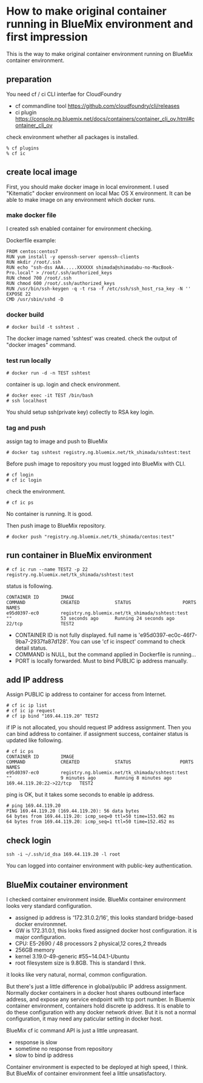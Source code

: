 # How to make original container running in BlueMix environment and first impression

This is the way to make original container environment running on BlueMix container environment.

## preparation

You need cf / ci CLI interfae for CloudFoundry

- cf commandline tool https://github.com/cloudfoundry/cli/releases
- ci plugin https://console.ng.bluemix.net/docs/containers/container_cli_ov.html#container_cli_ov

check environment whether all packages is installed.

    % cf plugins
    % cf ic

## create local image

First, you should make docker image in local environment.
I used "Kitematic" docker environment on local Mac OS X environment.
It can be able to make image on any environment which docker runs.

### make docker file

I created ssh enabled container for environment checking.

Dockerfile example:

    FROM centos:centos7
    RUN yum install -y openssh-server openssh-clients
    RUN mkdir /root/.ssh
    RUN echo "ssh-dss AAA.....XXXXXX shimada@shimadabu-no-MacBook-Pro.local" > /root/.ssh/authorized_keys
    RUN chmod 700 /root/.ssh
    RUN chmod 600 /root/.ssh/authorized_keys
    RUN /usr/bin/ssh-keygen -q -t rsa -f /etc/ssh/ssh_host_rsa_key -N ''
    EXPOSE 22
    CMD /usr/sbin/sshd -D

### docker build

    # docker build -t sshtest .

The docker image named 'sshtest' was created.
check the output of "docker images" command.

### test run locally

    # docker run -d -n TEST sshtest

container is up.
login and check environment.

    # docker exec -it TEST /bin/bash
    # ssh localhost

You shuld setup ssh(private key) collectly to RSA key login.

### tag and push

assign tag to image and push to BlueMix

    # docker tag sshtest registry.ng.bluemix.net/tk_shimada/sshtest:test

Before push image to repository you must logged into BlueMix with CLI.

    # cf login
    # cf ic login

check the environment.

    # cf ic ps

No container is running. It is good.

Then push image to BlueMix repository.

    # docker push "registry.ng.bluemix.net/tk_shimada/centos:test"

## run container in BlueMix environment

    # cf ic run --name TEST2 -p 22 registry.ng.bluemix.net/tk_shimada/sshtest:test

status is following.

    CONTAINER ID        IMAGE                                             COMMAND             CREATED             STATUS                   PORTS               NAMES
    e95d0397-ec0        registry.ng.bluemix.net/tk_shimada/sshtest:test   ""                  53 seconds ago      Running 24 seconds ago   22/tcp              TEST2

- CONTAINER ID is not fully displayed. full name is 'e95d0397-ec0c-46f7-9ba7-2937fa87d128'. You can use 'cf ic inspect' command to check detail status.
- COMMAND is NULL, but the command applied in Dockerfile is running...
- PORT is locally forwarded. Must to bind PUBLIC ip address manually.

## add IP address

Assign PUBLIC ip address to container for access from Internet.

    # cf ic ip list
    # cf ic ip request
    # cf ip bind "169.44.119.20" TEST2

if IP is not allocated, you should request IP address assignment.
Then you can bind address to container.
if assignment success, container status is updated like following.

    # cf ic ps
    CONTAINER ID        IMAGE                                             COMMAND             CREATED             STATUS                  PORTS                      NAMES
    e95d0397-ec0        registry.ng.bluemix.net/tk_shimada/sshtest:test   ""                  9 minutes ago       Running 8 minutes ago   169.44.119.20:22->22/tcp   TEST2

ping is OK, but it takes some seconds to enable ip address.

    # ping 169.44.119.20
    PING 169.44.119.20 (169.44.119.20): 56 data bytes
    64 bytes from 169.44.119.20: icmp_seq=0 ttl=50 time=153.062 ms
    64 bytes from 169.44.119.20: icmp_seq=1 ttl=50 time=152.452 ms

## check login

    ssh -i ~/.ssh/id_dsa 169.44.119.20 -l root

You can logged into container environment with public-key authentication.

## BlueMix coutainer environment

I checked container environment inside.
BlueMix container environment looks very standard configuration.

- assigned ip address is '172.31.0.2/16', this looks standard bridge-based docker environmnet.
- GW is 172.31.0.1, this looks fixed assigned docker host configuration. it is major configuration.
- CPU: E5-2690 / 48 processors 2 physical,12 cores,2 threads
- 256GB memory
- kernel 3.19.0-49-generic #55~14.04.1-Ubuntu
- root filesystem size is 9.8GB. This is standard I thnk.

it looks like very natural, normal, common configuration.

But there's just a little difference in global/public IP address assignment.
Normally docker containers in a docker host shares outbound interface address, and 
expose any service endpoint with tcp port number.
In Bluemix container environment, containers hold discrete ip address.
It is enable to do these configuration with any docker network driver.
But it is not a normal configuration, it may need any paticular setting in docker host.

BlueMix cf ic command API is just a little unpreasant.

- response is slow
- sometime no response from repository
- slow to bind ip address

Container environment is expected to be deployed at high speed, I think.
But BlueMix of container environment feel a little unsatisfactory.
